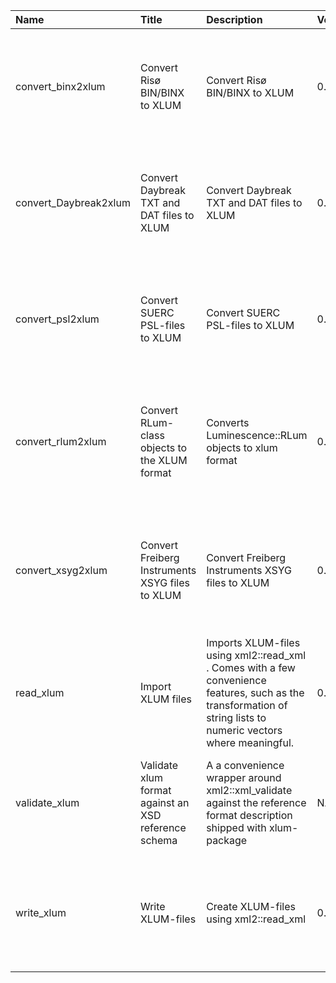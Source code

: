 

| Name                  | Title                                                | Description                                                                                                                                                       | Version | m.Date | m.Time | Author                                                                                        | Citation                                                                                                                                                                                                             |
|:----------------------|:-----------------------------------------------------|:------------------------------------------------------------------------------------------------------------------------------------------------------------------|:--------|:-------|:-------|:----------------------------------------------------------------------------------------------|:---------------------------------------------------------------------------------------------------------------------------------------------------------------------------------------------------------------------|
| convert_binx2xlum     | Convert Risø BIN/BINX to XLUM                        | Convert Risø BIN/BINX to XLUM                                                                                                                                     | 0.1.0   | NA     | NA     | Sebastian Kreutzer, Geography & Earth Sciences, Aberystwyth University (United Kingdom) -  | Kreutzer, S., 2022. convert_binx2xlum(): Convert Risø BIN/BINX to XLUM. Function version 0.1.0. In: Kreutzer, S., 2022. xlum: Read, Write, and Convert XLUM Data. R package version 0.1.0.9000-77.                   |
| convert_Daybreak2xlum | Convert Daybreak TXT and DAT files to XLUM           | Convert Daybreak TXT and DAT files to XLUM                                                                                                                        | 0.1.0   | NA     | NA     | Sebastian Kreutzer, Geography & Earth Sciences, Aberystwyth University (United Kingdom) -  | Kreutzer, S., 2022. convert_Daybreak2xlum(): Convert Daybreak TXT and DAT files to XLUM. Function version 0.1.0. In: Kreutzer, S., 2022. xlum: Read, Write, and Convert XLUM Data. R package version 0.1.0.9000-77.  |
| convert_psl2xlum      | Convert SUERC PSL-files to XLUM                      | Convert SUERC PSL-files to XLUM                                                                                                                                   | 0.1.0   | NA     | NA     | Sebastian Kreutzer, Geography & Earth Sciences, Aberystwyth University (United Kingdom) -  | Kreutzer, S., 2022. convert_psl2xlum(): Convert SUERC PSL-files to XLUM. Function version 0.1.0. In: Kreutzer, S., 2022. xlum: Read, Write, and Convert XLUM Data. R package version 0.1.0.9000-77.                  |
| convert_rlum2xlum     | Convert RLum-class objects to the XLUM format        | Converts  Luminescence::RLum  objects to xlum format                                                                                                              | 0.1.0   | NA     | NA     | Sebastian Kreutzer, Geography & Earth Sciences, Aberystwyth University (United Kingdom) -  | Kreutzer, S., 2022. convert_rlum2xlum(): Convert RLum-class objects to the XLUM format. Function version 0.1.0. In: Kreutzer, S., 2022. xlum: Read, Write, and Convert XLUM Data. R package version 0.1.0.9000-77.   |
| convert_xsyg2xlum     | Convert Freiberg Instruments XSYG files to XLUM      | Convert Freiberg Instruments XSYG files to XLUM                                                                                                                   | 0.1.0   | NA     | NA     | Sebastian Kreutzer, Geography & Earth Sciences, Aberystwyth University (United Kingdom) -  | Kreutzer, S., 2022. convert_xsyg2xlum(): Convert Freiberg Instruments XSYG files to XLUM. Function version 0.1.0. In: Kreutzer, S., 2022. xlum: Read, Write, and Convert XLUM Data. R package version 0.1.0.9000-77. |
| read_xlum             | Import XLUM files                                    | Imports XLUM-files using  xml2::read_xml . Comes with a few convenience features, such as the transformation of string lists to numeric vectors where meaningful. | 0.1.0   | NA     | NA     | Sebastian Kreutzer, Geography & Earth Sciences, Aberystwyth University (United Kingdom) -  | Kreutzer, S., 2022. read_xlum(): Import XLUM files. Function version 0.1.0. In: Kreutzer, S., 2022. xlum: Read, Write, and Convert XLUM Data. R package version 0.1.0.9000-77.                                       |
| validate_xlum         | Validate xlum format against an XSD reference schema | A a convenience wrapper around  xml2::xml_validate  against the reference format description shipped with  xlum-package                                           | NA      | NA     | NA     | Sebastian Kreutzer, Geography & Earth Sciences, Aberystwyth University -                   | Kreutzer, S., 2022. validate_xlum(): Validate xlum format against an XSD reference schema. In: Kreutzer, S., 2022. xlum: Read, Write, and Convert XLUM Data. R package version 0.1.0.9000-77.                        |
| write_xlum            | Write XLUM-files                                     | Create XLUM-files using  xml2::read_xml                                                                                                                           | 0.1.0   | NA     | NA     | Sebastian Kreutzer, Geography & Earth Sciences, Aberystwyth University (united Kingdom) -  | Kreutzer, S., 2022. write_xlum(): Write XLUM-files. Function version 0.1.0. In: Kreutzer, S., 2022. xlum: Read, Write, and Convert XLUM Data. R package version 0.1.0.9000-77.                                       |

